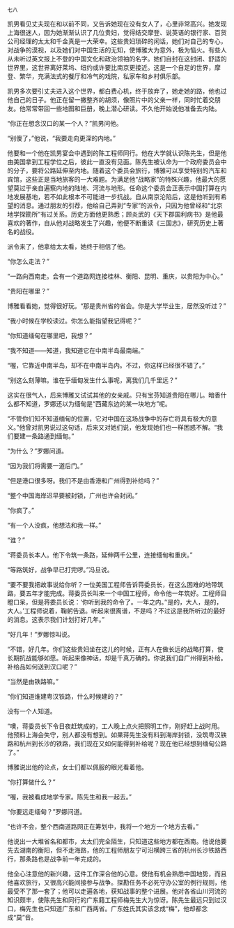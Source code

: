     七八 

   凯男看见丈夫现在和以前不同，又告诉她现在没有女人了，心里非常高兴。她发现上海很迷人，因为她渐渐认识了几位贵妇，觉得结交摩登、说英语的银行家、百货公司经理的太太和千金真是一大荣幸。这些贵妇琐碎的闲话，她们对自己的专心，对战争的漠视，以及她们对中国生活的无知，使博雅大为意外，极为恼火。有些人从未听过英文报上不登的中国文化和政治领袖的名字。她们自封在这封闭、舒适的世界里，这世界离好莱坞、纽约或许要比南京更接近。这是一个自足的世界，摩登、繁华，充满法式的餐厅和冷气的戏院，私家车和乡村俱乐部。

   凯男多次要引丈夫进入这个世界，都白费心机，终于放弃了，她走她的路，他也过他自己的日子。他正在留一撇整齐的胡须，像照片中的父亲一样，同时忙着交朋友。他常常带回一些地图和巨册，晚上潜心研读。不久他开始说他准备去内陆。

   “你正在想念汉口的某一个人？”凯男问他。

   “别傻了，”他说，“我要走向更深的内地。”

   他要和一个他在凯男宴会中遇到的陈工程师同行。他在大学就认识陈先生，但是他由美国拿到工程学位之后，彼此一直没有见面。陈先生被认命为一个政府委员会中的分子，要将公路延伸至内地。随着这个委员会旅行，博雅可以享受特别的汽车和宾馆，这些正是当地旅客的一大难题。为满足他“战略家”的特殊兴趣，他最大的愿望莫过于亲自遍察内地的陆地、河流与地形。任命这个委员会正表示中国打算在内地发展基地，若不如此根本不可能进一步抗战。自从南京沦陷后，这是他听到有希望的消息。通过朋友的引荐，他给自己弄到“专家”的派令，只因为他曾经和“北京地学探勘所”有过关系。历史方面他更熟悉；顾炎武的《天下郡国利病书》是他最喜欢的著作，自从他对战略发生了兴趣，他便不断重读《三国志》，研究历史上著名的战役。

   派令来了，他拿给太太看，她终于相信了他。

   “你怎么走法？”

   “一路向西南走。会有一个道路网连接桂林、衡阳、昆明、重庆，以贵阳为中心。”

   “贵阳在哪里？”

   博雅看看她，觉得很好玩。“那是贵州省的省会。你是大学毕业生，居然没听过？”

   “我小时候在学校读过。你怎么能指望我记得呢？”

   “你知道缅甸在哪里吧，我想？”

   “我不知道——知道，我知道它在中南半岛最南端。”

   “喔，它靠近中南半岛，却不在中南半岛内。不过，你这样已经很不错了。”

   “别这么刻薄嘛。谁在乎缅甸发生什么事呢，离我们几千里远？”

   这实在很气人，后来博雅又试试其他的女亲戚。只有宝芬知道贵阳在哪儿。暗香什么都不知道，罗娜还以为缅甸是“西藏东边的某一块地方”呢。

   “不管你们知不知道缅甸的位置，它对中国在这场战争中的存亡将具有极大的意义。”他曾对凯男说过这句话，后来又对她们说，他发现她们也一样困惑不解。“我们要建一条路通到缅甸。”

   “为什么？”罗娜问道。

   “因为我们将需要一道后门。”

   “但是港口很多呀。我们不是由香港和广州得到补给吗？”

   “整个中国海岸迟早要被封锁，广州也许会封闭。”

   “你疯了。”

   “有一个人没疯，他想法和我一样。”

   “谁？”

   “蒋委员长本人。他下令筑一条路，延伸两千公里，连接缅甸和重庆。”

   “等路筑好，战争早已打完啰。”冯旦说。

   “要不要我把故事说给你听？一位美国工程师告诉蒋委员长，在这么困难的地带筑路，要五年才能完成。蒋委员长叫来一个中国工程师，命令他一年筑好。工程师目瞪口呆，但是蒋委员长说：‘你听到我的命令了。一年之内。’‘是的，大人，是的，大人。’工程师说着，鞠躬告退。听起来很离谱，不是吗？不过这是我所听过的最好的消息。这表示我们计划打好几年。”

   “好几年！”罗娜惊叫说。

   “不错，好几年。你们这些贵妇坐在这儿的时候，正有人在做长远的战略打算，使长期抗战能够如愿。听起来像神话，却是千真万确的。你说我们自广州得到补给。补给品如何送到汉口呢？”

   “当然是由铁路嘛。”

   “你们知道谁建粤汉铁路，什么时候建的？”

   没有一个人知道。

   “噢，蒋委员长下令日夜赶筑成的，工人晚上点火把照明工作，刚好赶上战时用。他预料上海会失守，别人都没有想到。如果蒋先生没有料到海岸封锁，没筑粤汉铁路和杭州到长沙的铁路，我们现在又如何能得到补给呢？现在他已经想到缅甸公路了。”

   博雅说出他的论点，女士们都以佩服的眼光看着他。

   “你打算做什么？”

   “喔，我被看成地学专家。陈先生和我一起去。”

   “你要远走缅甸？”罗娜问道。

   “也许不会，整个西南道路网正在筹划中，我将一个地方一个地方去看。”

   他说出一大堆省名和都市，太太们完全陌生，只知道这些地方都在西南。他说他要先去湖南的衡阳，但不走海路，他的工程师朋友宁可沿横跨三省的杭州长沙铁路西行，那条路也是战争前一年完成的。

   他全心注意他的新兴趣，这件工作深合他的心意。使他有机会熟悉中国地势，而且他喜欢旅行，又很高兴能间接参与战争。探勘任务不必死守办公室的例行规则，他最受不了那一套了；他可以走遍各地，获知战事的整个进展。他对各省山川河流的知识颇丰，使陈先生和同行的广东籍工程师梅先生大为惊讶。陈先生最远只到过汉口，梅先生也只知道广东和广西两省。广东姓氏其实该念成“梅”，他却都念成“莫”音。

